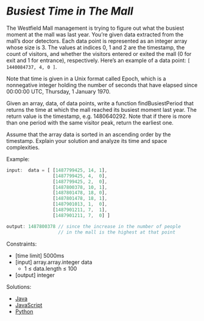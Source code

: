 _Busiest Time in The Mall_
==========================

The Westfield Mall management is trying to figure out what the busiest moment at the mall was last year. You’re given data extracted from the mall’s door detectors. Each data point is represented as an integer array whose size is 3. The values at indices 0, 1 and 2 are the timestamp, the count of visitors, and whether the visitors entered or exited the mall (0 for exit and 1 for entrance), respectively. Here’s an example of a data point: `[ 1440084737, 4, 0 ]`.

Note that time is given in a Unix format called Epoch, which is a nonnegative integer holding the number of seconds that have elapsed since 00:00:00 UTC, Thursday, 1 January 1970.

Given an array, data, of data points, write a function findBusiestPeriod that returns the time at which the mall reached its busiest moment last year. The return value is the timestamp, e.g. 1480640292. Note that if there is more than one period with the same visitor peak, return the earliest one.

Assume that the array data is sorted in an ascending order by the timestamp. Explain your solution and analyze its time and space complexities.

Example:
```javascript
input:  data = [ [1487799425, 14, 1],
                 [1487799425, 4,  0],
                 [1487799425, 2,  0],
                 [1487800378, 10, 1],
                 [1487801478, 18, 0],
                 [1487801478, 18, 1],
                 [1487901013, 1,  0],
                 [1487901211, 7,  1],
                 [1487901211, 7,  0] ]

output: 1487800378 // since the increase in the number of people
                   // in the mall is the highest at that point
```

Constraints:
- [time limit] 5000ms
- [input] array.array.integer data
  - 1 ≤ data.length ≤ 100
- [output] integer

Solutions:
- [Java](https://github.com/kywbaek/pramp_questions/blob/master/questions/busiest-time-in-the-mall/solution.java)
- [JavaScript](https://github.com/kywbaek/pramp_questions/blob/master/questions/busiest-time-in-the-mall/solution.js)
- [Python](https://github.com/kywbaek/pramp_questions/blob/master/questions/busiest-time-in-the-mall/solution.py)
